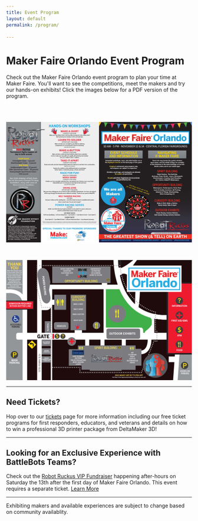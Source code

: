 ```yaml
---
title: Event Program
layout: default
permalink: /program/

---
```

# Maker Faire Orlando Event Program

Check out the Maker Faire Orlando event program to plan your time at Maker Faire. You'll want to see the competitions, meet the makers and try our hands-on exhibits! Click the images below for a PDF version of the program.

<br><br>

<a href="/assets/images/program/MFO_2021_Program_v3.pdf"><img src="/assets/images/program/MFO_2021_Program_Page_1-web.jpg" alt="Maker Faire Orlando 2021 event program page 1" width="800" /></a>

<br>

<a href="/assets/images/program/MFO_2021_Program_v3.pdf"><img src="/assets/images/program/MFO_2021_Program_Page_2-web.jpg" alt="Maker Faire Orlando 2021 event program page 2" width="800" /></a>

---

## Need Tickets?
Hop over to our [tickets](/attend) page for more information including our free ticket programs for first responders, educators, and veterans and details on how to win a professional 3D printer package from DeltaMaker 3D!
___

## Looking for an Exclusive Experience with BattleBots Teams?
Check out the [Robot Ruckus VIP Fundraiser](https://ruckusvip.eventbrite.com) happening after-hours on Saturday the 13th after the first day of Maker Faire Orlando. This event requires a separate ticket. [Learn More](https://ruckusvip.eventbrite.com)

---

Exhibiting makers and available experiences are subject to change based on community availablity.
